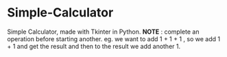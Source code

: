 # Simple-Calculator
Simple Calculator, made with Tkinter in Python. 
**NOTE** : complete an operation before starting another.
 eg. we want to add 1 + 1 + 1
, so we add 1 + 1 and get the result and then to the result we add another 1.
